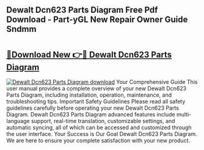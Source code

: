## Dewalt Dcn623 Parts Diagram Free Pdf Download - Part-yGL New Repair Owner Guide Sndmm

# <h2><a href="http://dflreeq.blite.top/?on=Dewalt+Dcn623+Parts+Diagram">🔗Download New 👉🔴 Dewalt Dcn623 Parts Diagram</a></h2>

[![Dewalt Dcn623 Parts Diagram download](https://i.imgur.com/lujVjoI.png)](http://dflreeq.blite.top/?on=Dewalt+Dcn623+Parts+Diagram)
Your Comprehensive Guide This user manual provides a complete overview of your new Dewalt Dcn623 Parts Diagram, including installation, operation, maintenance, and troubleshooting tips. Important Safety Guidelines Please read all safety guidelines carefully before operating your new Dewalt Dcn623 Parts Diagram. Dewalt Dcn623 Parts Diagram advanced features include multi-language support, real-time translation, customizable settings, and automatic syncing, all of which can be accessed and customized through the user interface. Your Success is Our Goal Dewalt Dcn623 Parts Diagram. We are here to ensure your complete satisfaction with your new product.
